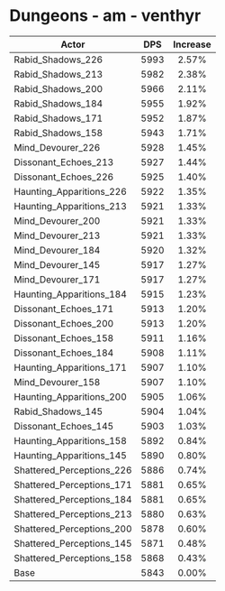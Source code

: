 # Dungeons - am - venthyr
| Actor | DPS | Increase |
|---|:---:|:---:|
|Rabid_Shadows_226|5993|2.57%|
|Rabid_Shadows_213|5982|2.38%|
|Rabid_Shadows_200|5966|2.11%|
|Rabid_Shadows_184|5955|1.92%|
|Rabid_Shadows_171|5952|1.87%|
|Rabid_Shadows_158|5943|1.71%|
|Mind_Devourer_226|5928|1.45%|
|Dissonant_Echoes_213|5927|1.44%|
|Dissonant_Echoes_226|5925|1.40%|
|Haunting_Apparitions_226|5922|1.35%|
|Haunting_Apparitions_213|5921|1.33%|
|Mind_Devourer_200|5921|1.33%|
|Mind_Devourer_213|5921|1.33%|
|Mind_Devourer_184|5920|1.32%|
|Mind_Devourer_145|5917|1.27%|
|Mind_Devourer_171|5917|1.27%|
|Haunting_Apparitions_184|5915|1.23%|
|Dissonant_Echoes_171|5913|1.20%|
|Dissonant_Echoes_200|5913|1.20%|
|Dissonant_Echoes_158|5911|1.16%|
|Dissonant_Echoes_184|5908|1.11%|
|Haunting_Apparitions_171|5907|1.10%|
|Mind_Devourer_158|5907|1.10%|
|Haunting_Apparitions_200|5905|1.06%|
|Rabid_Shadows_145|5904|1.04%|
|Dissonant_Echoes_145|5903|1.03%|
|Haunting_Apparitions_158|5892|0.84%|
|Haunting_Apparitions_145|5890|0.80%|
|Shattered_Perceptions_226|5886|0.74%|
|Shattered_Perceptions_171|5881|0.65%|
|Shattered_Perceptions_184|5881|0.65%|
|Shattered_Perceptions_213|5880|0.63%|
|Shattered_Perceptions_200|5878|0.60%|
|Shattered_Perceptions_145|5871|0.48%|
|Shattered_Perceptions_158|5868|0.43%|
|Base|5843|0.00%|
